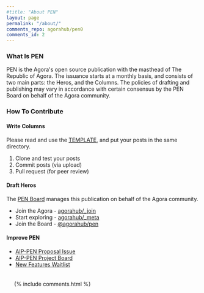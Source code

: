 ```yaml
---
#title: "About PEN"
layout: page
permalink: "/about/"
comments_repo: agorahub/pen0
comments_id: 2
---
```


### What Is PEN

PEN is the Agora's open source publication with the masthead of The Republic of Agora. The issuance starts at a monthly basis, and consists of two main parts: the Heros, and the Columns. The policies of drafting and publishing may vary in accordance with certain consensus by the PEN Board on behalf of the Agora community.

### How To Contribute

#### Write Columns

Please read and use the [TEMPLATE]({{site.url}}{{site.baseurl}}/columns/0000-00-00-column-template), and put your posts in the same directory.

1. Clone and test your posts
2. Commit posts (via upload)
3. Pull request (for peer review)

#### Draft Heros

The [PEN Board](https://github.com/{{site.gh_team}}) manages this publication on behalf of the Agora community.

- Join the Agora - [agorahub/_join](https://github.com/agorahub/_join)
- Start exploring - [agorahub/_meta](https://github.com/agorahub/_meta)
- Join the Board - [@agorahub/pen](https://github.com/{{site.gh_team}})

#### Improve PEN

- [AIP-PEN Proposal Issue](https://github.com/agorahub/AIPs/issues/1)
- [AIP-PEN Project Board](https://github.com/agorahub/AIPs/projects/1)
- [New Features Waitlist](https://github.com/agorahub/pen0/issues/3)


<div style="padding:20px">
  {% include comments.html %}
</div>
